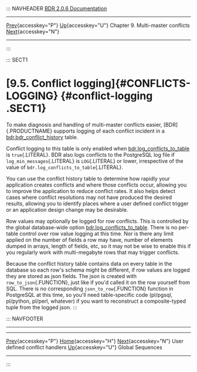 ::: NAVHEADER
  [BDR 2.0.6 Documentation](index.md)                                                                                                                                    
  ---------------------------------------------------------------------------------------------- ------------------------------------- ----------------------------------- -----------------------------------------------------------------
  [Prev](conflicts-user-defined-handlers.md "User defined conflict handlers"){accesskey="P"}   [Up](conflicts.md){accesskey="U"}    Chapter 9. Multi-master conflicts    [Next](global-sequences.md "Global Sequences"){accesskey="N"}

------------------------------------------------------------------------
:::

::: SECT1
# [9.5. Conflict logging]{#CONFLICTS-LOGGING} {#conflict-logging .SECT1}

To make diagnosis and handling of multi-master conflicts easier,
[BDR]{.PRODUCTNAME} supports logging of each conflict incident in a
[bdr.bdr_conflict_history](catalog-bdr-conflict-history.md) table.

Conflict logging to this table is only enabled when
[bdr.log_conflicts_to_table](bdr-configuration-variables.md#GUC-BDR-LOG-CONFLICTS-TO-TABLE)
is `true`{.LITERAL}. BDR also logs conflicts to the PostgreSQL log file
if `log_min_messages`{.LITERAL} is `LOG`{.LITERAL} or lower,
irrespective of the value of `bdr.log_conflicts_to_table`{.LITERAL}.

You can use the conflict history table to determine how rapidly your
application creates conflicts and where those conflicts occur, allowing
you to improve the application to reduce conflict rates. It also helps
detect cases where conflict resolutions may not have produced the
desired results, allowing you to identify places where a user defined
conflict trigger or an application design change may be desirable.

Row values may optionally be logged for row conflicts. This is
controlled by the global database-wide option
[bdr.log_conflicts_to_table](bdr-configuration-variables.md#GUC-BDR-LOG-CONFLICTS-TO-TABLE).
There is no per-table control over row value logging at this time. Nor
is there any limit applied on the number of fields a row may have,
number of elements dumped in arrays, length of fields, etc, so it may
not be wise to enable this if you regularly work with multi-megabyte
rows that may trigger conflicts.

Because the conflict history table contains data on every table in the
database so each row\'s schema might be different, if row values are
logged they are stored as json fields. The json is created with
`row_to_json`{.FUNCTION}, just like if you\'d called it on the row
yourself from SQL. There is no corresponding `json_to_row`{.FUNCTION}
function in PostgreSQL at this time, so you\'ll need table-specific code
(pl/pgsql, pl/python, pl/perl, whatever) if you want to reconstruct a
composite-typed tuple from the logged json.
:::

::: NAVFOOTER

------------------------------------------------------------------------

  ------------------------------------------------------------- ------------------------------------- ----------------------------------------------
  [Prev](conflicts-user-defined-handlers.md){accesskey="P"}     [Home](index.md){accesskey="H"}     [Next](global-sequences.md){accesskey="N"}
  User defined conflict handlers                                 [Up](conflicts.md){accesskey="U"}                                Global Sequences
  ------------------------------------------------------------- ------------------------------------- ----------------------------------------------
:::
